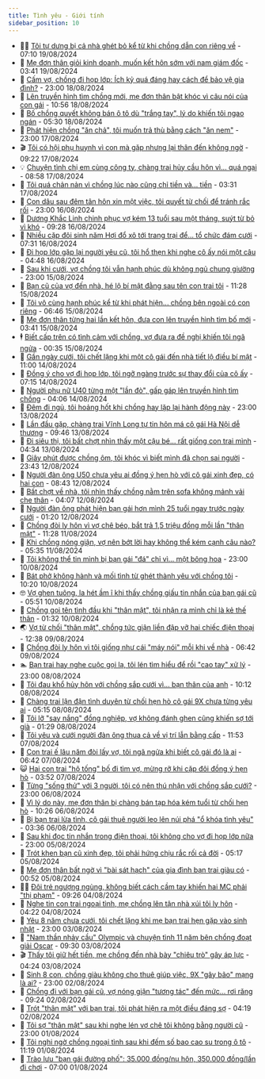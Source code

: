 ```yaml
---
title: Tình yêu - Giới tính
sidebar_position: 10
---
```


<!-- dantri-tinh-yeu-gioi-tinh:START -->
- 👨‍🏫 [Tôi tự dưng bị cả nhà ghét bỏ kể từ khi chồng dẫn con riêng về](https://dantri.com.vn/tinh-yeu-gioi-tinh/toi-tu-dung-bi-ca-nha-ghet-bo-ke-tu-khi-chong-dan-con-rieng-ve-20240819133315225.htm) - 07:10 19/08/2024
- 🦣 [Mẹ đơn thân giỏi kinh doanh, muốn kết hôn sớm với nam giám đốc](https://dantri.com.vn/tinh-yeu-gioi-tinh/me-don-than-gioi-kinh-doanh-muon-ket-hon-som-voi-nam-giam-doc-20240819091153082.htm) - 03:41 19/08/2024
- 🔭 [Cấm vợ, chồng đi họp lớp: Ích kỷ quá đáng hay cách để bảo vệ gia đình?](https://dantri.com.vn/tinh-yeu-gioi-tinh/cam-vo-chong-di-hop-lop-ich-ky-qua-dang-hay-cach-de-bao-ve-gia-dinh-20240817012223557.htm) - 23:00 18/08/2024
- 🧐 [Lên truyền hình tìm chồng mới, mẹ đơn thân bật khóc vì câu nói của con gái](https://dantri.com.vn/tinh-yeu-gioi-tinh/len-truyen-hinh-tim-chong-moi-me-don-than-bat-khoc-vi-cau-noi-cua-con-gai-20240818085009984.htm) - 10:56 18/08/2024
- 🫶 [Bố chồng quyết không bán ô tô dù &quot;trắng tay&quot;, lý do khiến tôi ngao ngán](https://dantri.com.vn/tinh-yeu-gioi-tinh/bo-chong-quyet-khong-ban-o-to-du-trang-tay-ly-do-khien-toi-ngao-ngan-20240815095803231.htm) - 05:30 18/08/2024
- 💃 [Phát hiện chồng &quot;ăn chả&quot;, tôi muốn trả thù bằng cách &quot;ăn nem&quot;](https://dantri.com.vn/tinh-yeu-gioi-tinh/phat-hien-chong-an-cha-toi-muon-tra-thu-bang-cach-an-nem-20240817161108231.htm) - 23:00 17/08/2024
- 🎬 [Tôi có hội phụ huynh vì con mà gặp nhưng lại thân đến không ngờ](https://dantri.com.vn/tinh-yeu-gioi-tinh/toi-co-hoi-phu-huynh-vi-con-ma-gap-nhung-lai-than-den-khong-ngo-20240816234948603.htm) - 09:22 17/08/2024
- 💡 [Chuyện tình chị em cùng công ty, chàng trai hủy cầu hôn vì... quá ngại](https://dantri.com.vn/tinh-yeu-gioi-tinh/chuyen-tinh-chi-em-cung-cong-ty-chang-trai-huy-cau-hon-vi-qua-ngai-20240817094039930.htm) - 08:58 17/08/2024
- 🙉 [Tôi quá chản nản vì chồng lúc nào cũng chỉ tiền và... tiền](https://dantri.com.vn/tinh-yeu-gioi-tinh/toi-qua-chan-nan-vi-chong-luc-nao-cung-chi-tien-va-tien-20240813140352149.htm) - 03:31 17/08/2024
- 🚦 [Con dâu sau đêm tân hôn xin một việc, tôi quyết từ chối để tránh rắc rối](https://dantri.com.vn/tinh-yeu-gioi-tinh/con-dau-sau-dem-tan-hon-xin-mot-viec-toi-quyet-tu-choi-de-tranh-rac-roi-20240813104544193.htm) - 23:00 16/08/2024
- 🥸 [Dương Khắc Linh chinh phục vợ kém 13 tuổi sau một tháng, suýt từ bỏ vì khó](https://dantri.com.vn/tinh-yeu-gioi-tinh/duong-khac-linh-chinh-phuc-vo-kem-13-tuoi-sau-mot-thang-suyt-tu-bo-vi-kho-20240816114440297.htm) - 09:28 16/08/2024
- 🤡 [Nhiều cặp đôi sinh năm Hợi đổ xô tới trang trại để... tổ chức đám cưới](https://dantri.com.vn/tinh-yeu-gioi-tinh/nhieu-cap-doi-sinh-nam-hoi-do-xo-toi-trang-trai-de-to-chuc-dam-cuoi-20240815174540448.htm) - 07:31 16/08/2024
- 🦩 [Đi họp lớp gặp lại người yêu cũ, tôi hổ thẹn khi nghe cô ấy nói một câu](https://dantri.com.vn/tinh-yeu-gioi-tinh/di-hop-lop-gap-lai-nguoi-yeu-cu-toi-ho-then-khi-nghe-co-ay-noi-mot-cau-20240816091900520.htm) - 04:48 16/08/2024
- 🤡 [Sau khi cưới, vợ chồng tôi vẫn hạnh phúc dù không ngủ chung giường](https://dantri.com.vn/tinh-yeu-gioi-tinh/sau-khi-cuoi-vo-chong-toi-van-hanh-phuc-du-khong-ngu-chung-giuong-20240816020427010.htm) - 23:00 15/08/2024
- 🌊 [Bạn cũ của vợ đến nhà, hé lộ bí mật đằng sau tên con trai tôi](https://dantri.com.vn/tinh-yeu-gioi-tinh/ban-cu-cua-vo-den-nha-he-lo-bi-mat-dang-sau-ten-con-trai-toi-20240815100714998.htm) - 11:28 15/08/2024
- 🐘 [Tôi vô cùng hạnh phúc kể từ khi phát hiện... chồng bên ngoài có con riêng](https://dantri.com.vn/tinh-yeu-gioi-tinh/toi-vo-cung-hanh-phuc-ke-tu-khi-phat-hien-chong-ben-ngoai-co-con-rieng-20240815122153742.htm) - 06:46 15/08/2024
- 🚀 [Mẹ đơn thân từng hai lần kết hôn, đưa con lên truyền hình tìm bố mới](https://dantri.com.vn/tinh-yeu-gioi-tinh/me-don-than-tung-hai-lan-ket-hon-dua-con-len-truyen-hinh-tim-bo-moi-20240815075430662.htm) - 03:41 15/08/2024
- 🕴 [Biết cấp trên có tình cảm với chồng, vợ đưa ra đề nghị khiến tôi ngã ngửa](https://dantri.com.vn/tinh-yeu-gioi-tinh/biet-cap-tren-co-tinh-cam-voi-chong-vo-dua-ra-de-nghi-khien-toi-nga-ngua-20240810004707836.htm) - 00:35 15/08/2024
- 🚀 [Gần ngày cưới, tôi chết lặng khi một cô gái đến nhà tiết lộ điều bí mật](https://dantri.com.vn/tinh-yeu-gioi-tinh/gan-ngay-cuoi-toi-chet-lang-khi-mot-co-gai-den-nha-tiet-lo-dieu-bi-mat-20240814153318467.htm) - 11:00 14/08/2024
- 👺 [Đồng ý cho vợ đi họp lớp, tôi ngỡ ngàng trước sự thay đổi của cô ấy](https://dantri.com.vn/tinh-yeu-gioi-tinh/dong-y-cho-vo-di-hop-lop-toi-ngo-ngang-truoc-su-thay-doi-cua-co-ay-20240813092547099.htm) - 07:15 14/08/2024
- 💄 [Người phụ nữ U40 từng một &quot;lần đò&quot;, gấp gáp lên truyền hình tìm chồng](https://dantri.com.vn/tinh-yeu-gioi-tinh/nguoi-phu-nu-u40-tung-mot-lan-do-gap-gap-len-truyen-hinh-tim-chong-20240814074434990.htm) - 04:06 14/08/2024
- 🌊 [Đêm đi ngủ, tôi hoảng hốt khi chồng hay lặp lại hành động này](https://dantri.com.vn/tinh-yeu-gioi-tinh/dem-di-ngu-toi-hoang-hot-khi-chong-hay-lap-lai-hanh-dong-nay-20240814023757774.htm) - 23:00 13/08/2024
- 🚦 [Lần đầu gặp, chàng trai Vĩnh Long tự tin hôn má cô gái Hà Nội dễ thương](https://dantri.com.vn/tinh-yeu-gioi-tinh/lan-dau-gap-chang-trai-vinh-long-tu-tin-hon-ma-co-gai-ha-noi-de-thuong-20240813120046749.htm) - 09:46 13/08/2024
- 👹 [Đi siêu thị, tôi bất chợt nhìn thấy một cậu bé... rất giống con trai mình](https://dantri.com.vn/tinh-yeu-gioi-tinh/di-sieu-thi-toi-bat-chot-nhin-thay-mot-cau-be-rat-giong-con-trai-minh-20240813113415635.htm) - 04:34 13/08/2024
- 🚀 [Giây phút được chồng ôm, tôi khóc vì biết mình đã chọn sai người](https://dantri.com.vn/tinh-yeu-gioi-tinh/giay-phut-duoc-chong-om-toi-khoc-vi-biet-minh-da-chon-sai-nguoi-20240813064306289.htm) - 23:43 12/08/2024
- 🌁 [Người đàn ông U50 chưa yêu ai đồng ý hẹn hò với cô gái xinh đẹp, có hai con](https://dantri.com.vn/tinh-yeu-gioi-tinh/nguoi-dan-ong-u50-chua-yeu-ai-dong-y-hen-ho-voi-co-gai-xinh-dep-co-hai-con-20240812115112689.htm) - 08:43 12/08/2024
- 🧰 [Bất chợt về nhà, tôi nhìn thấy chồng nằm trên sofa không mảnh vải che thân](https://dantri.com.vn/tinh-yeu-gioi-tinh/bat-chot-ve-nha-toi-nhin-thay-chong-nam-tren-sofa-khong-manh-vai-che-than-20240809114514606.htm) - 04:07 12/08/2024
- 🦅 [Người đàn ông phát hiện bạn gái hơn mình 25 tuổi ngay trước ngày cưới](https://dantri.com.vn/tinh-yeu-gioi-tinh/nguoi-dan-ong-phat-hien-ban-gai-hon-minh-25-tuoi-ngay-truoc-ngay-cuoi-20240811185621631.htm) - 01:20 12/08/2024
- 🌈 [Chồng đòi ly hôn vì vợ chê béo, bắt trả 1,5 triệu đồng mỗi lần &quot;thân mật&quot;](https://dantri.com.vn/tinh-yeu-gioi-tinh/chong-doi-ly-hon-vi-vo-che-beo-bat-tra-15-trieu-dong-moi-lan-than-mat-20240811181739855.htm) - 11:28 11/08/2024
- 🌋 [Khi chồng nóng giận, vợ nên bớt lời hay không thể kém cạnh câu nào?](https://dantri.com.vn/tinh-yeu-gioi-tinh/khi-chong-nong-gian-vo-nen-bot-loi-hay-khong-the-kem-canh-cau-nao-20240806223812157.htm) - 05:35 11/08/2024
- 👺 [Tôi không thể tin mình bị bạn gái &quot;đá&quot; chỉ vì... một bông hoa](https://dantri.com.vn/tinh-yeu-gioi-tinh/toi-khong-the-tin-minh-bi-ban-gai-da-chi-vi-mot-bong-hoa-20240811011124916.htm) - 23:00 10/08/2024
- 🎃 [Bát phở không hành và mối tình từ ghét thành yêu với chồng tôi](https://dantri.com.vn/tinh-yeu-gioi-tinh/bat-pho-khong-hanh-va-moi-tinh-tu-ghet-thanh-yeu-voi-chong-toi-20240810171956395.htm) - 10:20 10/08/2024
- 🤓 [Vợ ghen tuông, la hét ầm ĩ khi thấy chồng giấu tin nhắn của bạn gái cũ](https://dantri.com.vn/tinh-yeu-gioi-tinh/vo-ghen-tuong-la-het-am-i-khi-thay-chong-giau-tin-nhan-cua-ban-gai-cu-20240810073509008.htm) - 05:51 10/08/2024
- 🤠 [Chồng gọi tên tình đầu khi &quot;thân mật&quot;, tôi nhận ra mình chỉ là kẻ thế thân](https://dantri.com.vn/tinh-yeu-gioi-tinh/chong-goi-ten-tinh-dau-khi-than-mat-toi-nhan-ra-minh-chi-la-ke-the-than-20240728001259773.htm) - 01:32 10/08/2024
- 🌏 [Vợ từ chối &quot;thân mật&quot;, chồng tức giận liền đập vỡ hai chiếc điện thoại](https://dantri.com.vn/tinh-yeu-gioi-tinh/vo-tu-choi-than-mat-chong-tuc-gian-lien-dap-vo-hai-chiec-dien-thoai-20240809145204421.htm) - 12:38 09/08/2024
- 🚀 [Chồng đòi ly hôn vì tôi giống như cái &quot;máy nói&quot; mỗi khi về nhà](https://dantri.com.vn/tinh-yeu-gioi-tinh/chong-doi-ly-hon-vi-toi-giong-nhu-cai-may-noi-moi-khi-ve-nha-20240807103103339.htm) - 06:42 09/08/2024
- 🏊 [Bạn trai hay nghe cuộc gọi lạ, tôi lén tìm hiểu để rồi &quot;cao tay&quot; xử lý](https://dantri.com.vn/tinh-yeu-gioi-tinh/ban-trai-hay-nghe-cuoc-goi-la-toi-len-tim-hieu-de-roi-cao-tay-xu-ly-20240808111214176.htm) - 23:00 08/08/2024
- 🦒 [Tôi đau khổ hủy hôn với chồng sắp cưới vì... bạn thân của anh](https://dantri.com.vn/tinh-yeu-gioi-tinh/toi-dau-kho-huy-hon-voi-chong-sap-cuoi-vi-ban-than-cua-anh-20240531220822287.htm) - 10:12 08/08/2024
- 💂 [Chàng trai lận đận tình duyên từ chối hẹn hò cô gái 9X chưa từng yêu ai](https://dantri.com.vn/tinh-yeu-gioi-tinh/chang-trai-lan-dan-tinh-duyen-tu-choi-hen-ho-co-gai-9x-chua-tung-yeu-ai-20240808071421967.htm) - 05:15 08/08/2024
- 💫 [Tôi lỡ &quot;say nắng&quot; đồng nghiệp, vợ không đánh ghen cũng khiến sợ tới già](https://dantri.com.vn/tinh-yeu-gioi-tinh/toi-lo-say-nang-dong-nghiep-vo-khong-danh-ghen-cung-khien-so-toi-gia-20240806165508590.htm) - 01:29 08/08/2024
- 🧠 [Tôi yêu và cưới người đàn ông thua cả về vị trí lẫn bằng cấp](https://dantri.com.vn/tinh-yeu-gioi-tinh/toi-yeu-va-cuoi-nguoi-dan-ong-thua-ca-ve-vi-tri-lan-bang-cap-20240807185314347.htm) - 11:53 07/08/2024
- 🎡 [Con trai ế lâu năm đòi lấy vợ, tôi ngã ngửa khi biết cô gái đó là ai](https://dantri.com.vn/tinh-yeu-gioi-tinh/con-trai-e-lau-nam-doi-lay-vo-toi-nga-ngua-khi-biet-co-gai-do-la-ai-20240807134234196.htm) - 06:42 07/08/2024
- 😺 [Hai con trai &quot;hộ tống&quot; bố đi tìm vợ, mừng rỡ khi cặp đôi đồng ý hẹn hò](https://dantri.com.vn/tinh-yeu-gioi-tinh/hai-con-trai-ho-tong-bo-di-tim-vo-mung-ro-khi-cap-doi-dong-y-hen-ho-20240806212947036.htm) - 03:52 07/08/2024
- 🥰 [Từng &quot;sống thử&quot; với 3 người, tôi có nên thú nhận với chồng sắp cưới?](https://dantri.com.vn/tinh-yeu-gioi-tinh/tung-song-thu-voi-3-nguoi-toi-co-nen-thu-nhan-voi-chong-sap-cuoi-20240806143400979.htm) - 23:00 06/08/2024
- 🐲 [Vì lý do này, mẹ đơn thân bị chàng bán tạp hóa kém tuổi từ chối hẹn hò](https://dantri.com.vn/tinh-yeu-gioi-tinh/vi-ly-do-nay-me-don-than-bi-chang-ban-tap-hoa-kem-tuoi-tu-choi-hen-ho-20240805130603598.htm) - 10:26 06/08/2024
- 🌝 [Bị bạn trai lừa tình, cô gái thuê người leo lên núi phá &quot;ổ khóa tình yêu&quot;](https://dantri.com.vn/tinh-yeu-gioi-tinh/bi-ban-trai-lua-tinh-co-gai-thue-nguoi-leo-len-nui-pha-o-khoa-tinh-yeu-20240805015433055.htm) - 03:36 06/08/2024
- 🐲 [Sau khi đọc tin nhắn trong điện thoại, tôi không cho vợ đi họp lớp nữa](https://dantri.com.vn/tinh-yeu-gioi-tinh/sau-khi-doc-tin-nhan-trong-dien-thoai-toi-khong-cho-vo-di-hop-lop-nua-20240805152223152.htm) - 23:00 05/08/2024
- 📝 [Trót khen bạn cũ xinh đẹp, tôi phải hứng chịu rắc rối cả đời](https://dantri.com.vn/tinh-yeu-gioi-tinh/trot-khen-ban-cu-xinh-dep-toi-phai-hung-chiu-rac-roi-ca-doi-20240805103607956.htm) - 05:17 05/08/2024
- 🦏 [Mẹ đơn thân bất ngờ vì &quot;bài sát hạch&quot; của gia đình bạn trai giàu có](https://dantri.com.vn/tinh-yeu-gioi-tinh/me-don-than-bat-ngo-vi-bai-sat-hach-cua-gia-dinh-ban-trai-giau-co-20240804165044508.htm) - 00:52 05/08/2024
- 🧑‍🏫 [Đôi trẻ ngượng ngùng, không biết cách cầm tay khiến hai MC phải &quot;thị phạm&quot;](https://dantri.com.vn/tinh-yeu-gioi-tinh/doi-tre-nguong-ngung-khong-biet-cach-cam-tay-khien-hai-mc-phai-thi-pham-20240804071057371.htm) - 09:26 04/08/2024
- 🦍 [Nghe tin con trai ngoại tình, mẹ chồng lên tận nhà xúi tôi ly hôn](https://dantri.com.vn/tinh-yeu-gioi-tinh/nghe-tin-con-trai-ngoai-tinh-me-chong-len-tan-nha-xui-toi-ly-hon-20240803211145439.htm) - 04:22 04/08/2024
- 🌋 [Yêu 8 năm chưa cưới, tôi chết lặng khi mẹ bạn trai hẹn gặp vào sinh nhật](https://dantri.com.vn/tinh-yeu-gioi-tinh/yeu-8-nam-chua-cuoi-toi-chet-lang-khi-me-ban-trai-hen-gap-vao-sinh-nhat-20240731095731209.htm) - 23:00 03/08/2024
- 💯 [&quot;Nam thần nhảy cầu&quot; Olympic và chuyện tình 11 năm bên chồng đoạt giải Oscar](https://dantri.com.vn/tinh-yeu-gioi-tinh/nam-than-nhay-cau-olympic-va-chuyen-tinh-11-nam-ben-chong-doat-giai-oscar-20240802183355545.htm) - 09:30 03/08/2024
- 🎬 [Thấy tôi giữ hết tiền, mẹ chồng đến nhà bày &quot;chiêu trò&quot; gây áp lực](https://dantri.com.vn/tinh-yeu-gioi-tinh/thay-toi-giu-het-tien-me-chong-den-nha-bay-chieu-tro-gay-ap-luc-20240802134617677.htm) - 04:24 03/08/2024
- 📝 [Sinh 8 con, chồng giàu không cho thuê giúp việc, 9X &quot;gây bão&quot; mạng là ai?](https://dantri.com.vn/tinh-yeu-gioi-tinh/sinh-8-con-chong-giau-khong-cho-thue-giup-viec-9x-gay-bao-mang-la-ai-20240801185934842.htm) - 23:00 02/08/2024
- 🧐 [Chồng đi với bạn gái cũ, vợ nóng giận &quot;tương tác&quot; đến mức... rơi răng](https://dantri.com.vn/tinh-yeu-gioi-tinh/chong-di-voi-ban-gai-cu-vo-nong-gian-tuong-tac-den-muc-roi-rang-20240802115712506.htm) - 09:24 02/08/2024
- 🤠 [Trót &quot;thân mật&quot; với bạn trai, tôi phát hiện ra một điều đáng sợ](https://dantri.com.vn/tinh-yeu-gioi-tinh/trot-than-mat-voi-ban-trai-toi-phat-hien-ra-mot-dieu-dang-so-20240802101918847.htm) - 04:19 02/08/2024
- 💼 [Tôi sợ &quot;thân mật&quot; sau khi nghe lén vợ chê tôi không bằng người cũ](https://dantri.com.vn/tinh-yeu-gioi-tinh/toi-so-than-mat-sau-khi-nghe-len-vo-che-toi-khong-bang-nguoi-cu-20240801110231662.htm) - 23:00 01/08/2024
- 💪 [Tôi nghi ngờ chồng ngoại tình sau khi đếm số bao cao su trong ô tô](https://dantri.com.vn/tinh-yeu-gioi-tinh/toi-nghi-ngo-chong-ngoai-tinh-sau-khi-dem-so-bao-cao-su-trong-o-to-20240731135436545.htm) - 11:19 01/08/2024
- 💂 [Trào lưu &quot;bạn gái đường phố&quot;: 35.000 đồng/nụ hôn, 350.000 đồng/lần đi chơi](https://dantri.com.vn/tinh-yeu-gioi-tinh/trao-luu-ban-gai-duong-pho-35000-dongnu-hon-350000-donglan-di-choi-20240801013351856.htm) - 07:00 01/08/2024<!-- dantri-tinh-yeu-gioi-tinh:END -->
